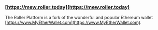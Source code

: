 ### [https://mew.roller.today](https://mew.roller.today)

The Roller Platform is a fork of the wonderful and popular Ethereum wallet [https://www.MyEtherWallet.com](https://www.MyEtherWallet.com).